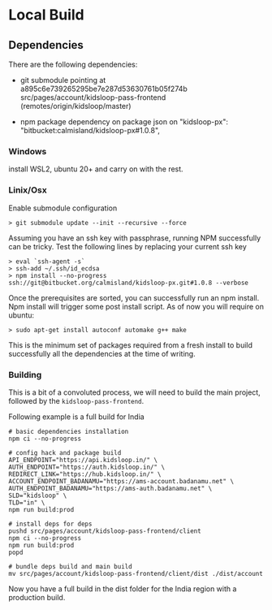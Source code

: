 # Local Build

## Dependencies

There are the following dependencies:
- git submodule pointing at 
 a895c6e739265295be7e287d53630761b05f274b src/pages/account/kidsloop-pass-frontend (remotes/origin/kidsloop/master)

- npm package dependency on package json on 
  "kidsloop-px": "bitbucket:calmisland/kidsloop-px#1.0.8",

### Windows

install WSL2, ubuntu 20+ and carry on with the rest.

### Linix/Osx

Enable submodule configuration

```
> git submodule update --init --recursive --force
```

Assuming you have an ssh key with passphrase, running NPM successfully can be tricky.
Test the following lines by replacing your current ssh key

```
> eval `ssh-agent -s`
> ssh-add ~/.ssh/id_ecdsa
> npm install --no-progress ssh://git@bitbucket.org/calmisland/kidsloop-px.git#1.0.8 --verbose
```

Once the prerequisites are sorted, you can successfully run an npm install.
Npm install will trigger some post install script.
As of now you will require on ubuntu:
```
> sudo apt-get install autoconf automake g++ make
```

This is the minimum set of packages required from a fresh install to build successfully all the dependencies at the time of writing.

### Building

This is a bit of a convoluted process, we will need to build the main project, followed by the `kidsloop-pass-frontend`. 

Following example is a full build for India

```
# basic dependencies installation
npm ci --no-progress

# config hack and package build
API_ENDPOINT="https://api.kidsloop.in/" \
AUTH_ENDPOINT="https://auth.kidsloop.in/" \
REDIRECT_LINK="https://hub.kidsloop.in/" \
ACCOUNT_ENDPOINT_BADANAMU="https://ams-account.badanamu.net" \
AUTH_ENDPOINT_BADANAMU="https://ams-auth.badanamu.net" \
SLD="kidsloop" \
TLD="in" \
npm run build:prod

# install deps for deps
pushd src/pages/account/kidsloop-pass-frontend/client
npm ci --no-progress
npm run build:prod
popd

# bundle deps build and main build
mv src/pages/account/kidsloop-pass-frontend/client/dist ./dist/account
```

Now you have a full build in the dist folder for the India region with a production build.
